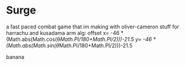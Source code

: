 # Surge
a fast paced combat game that im making with oliver-cameron 
stuff for harrachu and kusadama    arm alg: offset x= -46 * (Math.abs(Math.cos(θ*Math.PI/180+Math.PI/2)))-21.5 y= -46 * (Math.abs(Math.sin(θ*Math.PI/180+Math.PI/2)))-21.5

banana